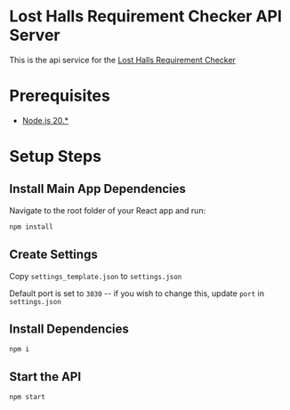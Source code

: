 # Lost Halls Requirement Checker API Server
This is the api service for the [Lost Halls Requirement Checker](https://github.com/LostHalls/requirement-website)

# Prerequisites
- [Node.js 20.*](https://nodejs.org/en/download)

# Setup Steps
## Install Main App Dependencies
Navigate to the root folder of your React app and run:
```sh
npm install
```

## Create Settings
Copy `settings_template.json` to `settings.json`

Default port is set to `3030` -- if you wish to change this, update `port` in `settings.json`

## Install Dependencies
`npm i`

## Start the API
`npm start`
